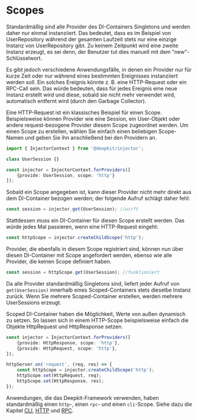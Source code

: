 # Scopes

Standardmäßig sind alle Provider des DI-Containers Singletons und werden daher nur einmal instanziiert. Das bedeutet, dass es im Beispiel von UserRepository während der gesamten Laufzeit stets nur eine einzige Instanz von UserRepository gibt. Zu keinem Zeitpunkt wird eine zweite Instanz erzeugt, es sei denn, der Benutzer tut dies manuell mit dem "new"-Schlüsselwort.

Es gibt jedoch verschiedene Anwendungsfälle, in denen ein Provider nur für kurze Zeit oder nur während eines bestimmten Ereignisses instanziiert werden soll. Ein solches Ereignis könnte z. B. eine HTTP-Request oder ein RPC-Call sein. Das würde bedeuten, dass für jedes Ereignis eine neue Instanz erstellt wird und diese, sobald sie nicht mehr verwendet wird, automatisch entfernt wird (durch den Garbage Collector).

Eine HTTP-Request ist ein klassisches Beispiel für einen Scope. Beispielsweise können Provider wie eine Session, ein User-Objekt oder andere request-bezogene Provider diesem Scope zugeordnet werden. Um einen Scope zu erstellen, wählen Sie einfach einen beliebigen Scope-Namen und geben Sie ihn anschließend bei den Providern an.

```typescript
import { InjectorContext } from '@deepkit/injector';

class UserSession {}

const injector = InjectorContext.forProviders([
    {provide: UserSession, scope: 'http'}
]);
```

Sobald ein Scope angegeben ist, kann dieser Provider nicht mehr direkt aus dem DI-Container bezogen werden; der folgende Aufruf schlägt daher fehl:

```typescript
const session = injector.get(UserSession); //wirft
```

Stattdessen muss ein DI-Container für diesen Scope erstellt werden. Das würde jedes Mal passieren, wenn eine HTTP-Request eingeht:

```typescript
const httpScope = injector.createChildScope('http');
```

Provider, die ebenfalls in diesem Scope registriert sind, können nun über diesen DI-Container mit Scope angefordert werden, ebenso wie alle Provider, die keinen Scope definiert haben.

```typescript
const session = httpScope.get(UserSession); //funktioniert
```

Da alle Provider standardmäßig Singletons sind, liefert jeder Aufruf von `get(UserSession)` innerhalb eines Scoped-Containers stets dieselbe Instanz zurück. Wenn Sie mehrere Scoped-Container erstellen, werden mehrere UserSessions erzeugt.

Scoped DI-Container haben die Möglichkeit, Werte von außen dynamisch zu setzen. So lassen sich in einem HTTP-Scope beispielsweise einfach die Objekte HttpRequest und HttpResponse setzen.

```typescript
const injector = InjectorContext.forProviders([
    {provide: HttpResponse, scope: 'http'},
    {provide: HttpRequest, scope: 'http'},
]);

httpServer.on('request', (req, res) => {
    const httpScope = injector.createChildScope('http');
    httpScope.set(HttpRequest, req);
    httpScope.set(HttpResponse, res);
});
```

Anwendungen, die das Deepkit-Framework verwenden, haben standardmäßig einen `http`-, einen `rpc`- und einen `cli`-Scope. Siehe dazu die Kapitel [CLI](../cli.md), [HTTP](../http.md) und [RPC](../rpc.md).